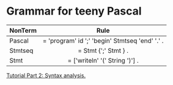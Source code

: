 # Grammar for teeny Pascal

| NonTerm           | Rule                                           |
| :---------------- | :--------------------------------------------: |
| Pascal            | = 'program' id ';' 'begin' Stmtseq 'end' '.' . |
| Stmtseq           | = Stmt {';' Stmt } .                           |
| Stmt              | = ['writeln' '(' String ')'] .                 |

[Tutorial Part 2: Syntax analysis.](https://borismix.github.io/SimpleCompiler/02-Parser.html)
